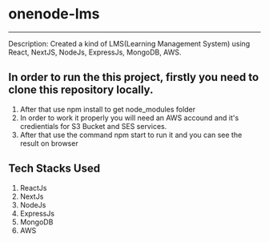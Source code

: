 # onenode-lms
--------
Description: Created a kind of LMS(Learning Management System) using React, NextJS, NodeJs, ExpressJs, MongoDB, AWS.

    
## In order to run the this project, firstly you need to clone this repository locally. 

1.  After that use npm install to get node_modules folder
2.  In order to work it properly you will need an AWS accound and it's credientials for S3 Bucket and SES services.
2.  After that use the command npm start to run it and you can see the result on browser

## Tech Stacks Used
 
 1. ReactJs
 2. NextJs
 3. NodeJs
 4. ExpressJs
 5. MongoDB
 6. AWS
